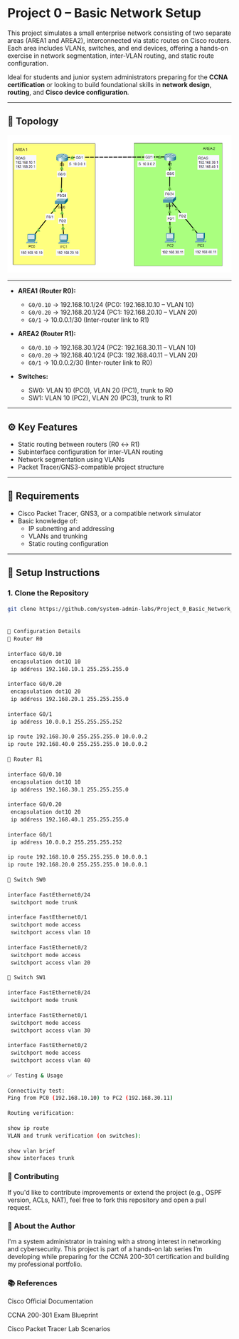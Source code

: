 # Project 0 – Basic Network Setup

This project simulates a small enterprise network consisting of two separate areas (AREA1 and AREA2), interconnected via static routes on Cisco routers. Each area includes VLANs, switches, and end devices, offering a hands-on exercise in network segmentation, inter-VLAN routing, and static route configuration.

Ideal for students and junior system administrators preparing for the **CCNA certification** or looking to build foundational skills in **network design**, **routing**, and **Cisco device configuration**.

---

## 🧭 Topology

![Network Topology](Topology.png)

---


- **AREA1 (Router R0):**
  - `G0/0.10` → 192.168.10.1/24 (PC0: 192.168.10.10 – VLAN 10)
  - `G0/0.20` → 192.168.20.1/24 (PC1: 192.168.20.10 – VLAN 20)
  - `G0/1`    → 10.0.0.1/30 (Inter-router link to R1)

- **AREA2 (Router R1):**
  - `G0/0.10` → 192.168.30.1/24 (PC2: 192.168.30.11 – VLAN 10)
  - `G0/0.20` → 192.168.40.1/24 (PC3: 192.168.40.11 – VLAN 20)
  - `G0/1`    → 10.0.0.2/30 (Inter-router link to R0)

- **Switches:**
  - SW0: VLAN 10 (PC0), VLAN 20 (PC1), trunk to R0
  - SW1: VLAN 10 (PC2), VLAN 20 (PC3), trunk to R1

---

## ⚙️ Key Features

- Static routing between routers (R0 ↔ R1)
- Subinterface configuration for inter-VLAN routing
- Network segmentation using VLANs
- Packet Tracer/GNS3-compatible project structure

---

## 🧰 Requirements

- Cisco Packet Tracer, GNS3, or a compatible network simulator
- Basic knowledge of:
  - IP subnetting and addressing
  - VLANs and trunking
  - Static routing configuration

---

## 🚀 Setup Instructions

### 1. Clone the Repository
```bash
git clone https://github.com/system-admin-labs/Project_0_Basic_Network_Setup.git


🔧 Configuration Details
📍 Router R0

interface G0/0.10
 encapsulation dot1Q 10
 ip address 192.168.10.1 255.255.255.0

interface G0/0.20
 encapsulation dot1Q 20
 ip address 192.168.20.1 255.255.255.0

interface G0/1
 ip address 10.0.0.1 255.255.255.252

ip route 192.168.30.0 255.255.255.0 10.0.0.2
ip route 192.168.40.0 255.255.255.0 10.0.0.2

📍 Router R1

interface G0/0.10
 encapsulation dot1Q 10
 ip address 192.168.30.1 255.255.255.0

interface G0/0.20
 encapsulation dot1Q 20
 ip address 192.168.40.1 255.255.255.0

interface G0/1
 ip address 10.0.0.2 255.255.255.252

ip route 192.168.10.0 255.255.255.0 10.0.0.1
ip route 192.168.20.0 255.255.255.0 10.0.0.1

📍 Switch SW0

interface FastEthernet0/24
 switchport mode trunk

interface FastEthernet0/1
 switchport mode access
 switchport access vlan 10

interface FastEthernet0/2
 switchport mode access
 switchport access vlan 20

📍 Switch SW1

interface FastEthernet0/24
 switchport mode trunk

interface FastEthernet0/1
 switchport mode access
 switchport access vlan 30

interface FastEthernet0/2
 switchport mode access
 switchport access vlan 40

✅ Testing & Usage

Connectivity test:
Ping from PC0 (192.168.10.10) to PC2 (192.168.30.11)

Routing verification:

show ip route
VLAN and trunk verification (on switches):

show vlan brief
show interfaces trunk


```


### 🤝 Contributing
If you'd like to contribute improvements or extend the project (e.g., OSPF version, ACLs, NAT), feel free to fork this repository and open a pull request.

### 🙋 About the Author
I'm a system administrator in training with a strong interest in networking and cybersecurity. This project is part of a hands-on lab series I’m developing while preparing for the CCNA 200-301 certification and building my professional portfolio.

### 📚 References

Cisco Official Documentation

CCNA 200-301 Exam Blueprint

Cisco Packet Tracer Lab Scenarios
